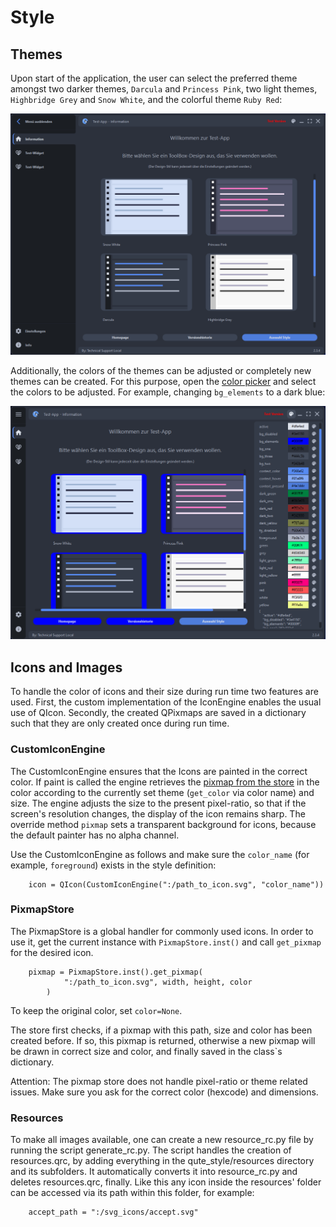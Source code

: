 # Style

## Themes

Upon start of the application, the user can select the preferred theme amongst two
darker themes, ```Darcula``` and ```Princess Pink```, two light themes, ```Highbridge Grey``` and ```Snow White```,
and the colorful theme ```Ruby Red```:

![Darcula](.././examples/example_images/darcula.PNG)

Additionally, the colors of the themes can be adjusted or completely new themes can be created. For this purpose, open the
[color picker](./widgets.md#color-manager) and select the colors to be adjusted. For example, changing ```bg_elements``` to a dark blue:

![Custom Style](.././examples/example_images/custom_style.PNG)

## Icons and Images

To handle the color of icons and their size during run time two features are used.
First, the custom implementation of the IconEngine enables the usual use of QIcon. Secondly, the
created QPixmaps are saved in a dictionary such that they are only created once during run time.

### CustomIconEngine
The CustomIconEngine ensures that the Icons are painted in the correct color. If paint is called
the engine retrieves the [pixmap from the store](#pixmapstore) in the color according to the currently set theme (```get_color``` via color name) and size.
The engine adjusts the size to the present pixel-ratio, so that if the screen's resolution changes, the display of the icon
remains sharp. The override method ```pixmap``` sets a transparent background for icons, because the default painter has no alpha channel.

Use the CustomIconEngine as follows and make sure the ```color_name``` (for example, ```foreground```) exists in the style definition:
```plaintext
    icon = QIcon(CustomIconEngine(":/path_to_icon.svg", "color_name"))
```

### PixmapStore

The PixmapStore is a global handler for commonly used icons. In order to use it, get the current instance with ```PixmapStore.inst()``` and call
```get_pixmap``` for the desired icon.

```plaintext
    pixmap = PixmapStore.inst().get_pixmap(
            ":/path_to_icon.svg", width, height, color
        )
```
To keep the original color, set ```color=None```.

The store first checks, if a pixmap with this path, size and color has been created before. If so, this pixmap is returned,
otherwise a new pixmap will be drawn in correct size and color, and finally saved in the class`s dictionary.

Attention: The pixmap store does not handle pixel-ratio or theme related issues. Make sure you ask for the correct color (hexcode) and dimensions.

### Resources

To make all images available, one can create a new resource_rc.py file by running the script generate_rc.py.
The script handles the creation of resources.qrc, by adding everything in the qute_style/resources directory and its subfolders.
It automatically converts it into resource_rc.py and deletes resources.qrc, finally. Like this
any icon inside the resources' folder can be accessed via its path within this folder, for example:

```plaintext
    accept_path = ":/svg_icons/accept.svg"
```
